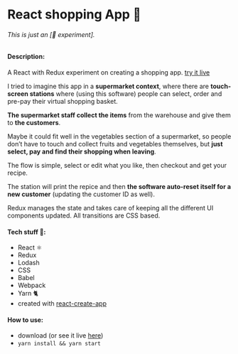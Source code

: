 # React shopping App 🛒

###### This is just an \[🔬 experiment\].

#### Description:
A React with Redux experiment on creating a shopping app. [try it live](http://francescorizzi.info/experiments/react-shopping-app)

I tried to imagine this app in a **supermarket context**, where there are **touch-screen stations** where (using this software) people can select, order and pre-pay their virtual shopping basket.

 **The supermarket staff collect the items** from the warehouse and give them to **the customers**.

 Maybe it could fit well in the vegetables section of a supermarket, so people don’t have to touch and collect fruits and vegetables themselves, but **just select, pay and find their shopping when leaving**.

The flow is simple, select or edit what you like, then checkout and get your recipe.

 The station will print the repice and then **the software auto-reset itself for a new customer** (updating the customer ID as well).

Redux manages the state and takes care of keeping all the different UI components updated.
All transitions are CSS based.

#### Tech stuff 👾:
- React ⚛️
- Redux
- Lodash
- CSS
- Babel
- Webpack
- Yarn 🐈
- created with [react-create-app](https://github.com/facebookincubator/create-react-app)

#### How to use:
- download (or see it live [here](http://francescorizzi.info/experiments/react-shopping-app))
- `yarn install && yarn start`